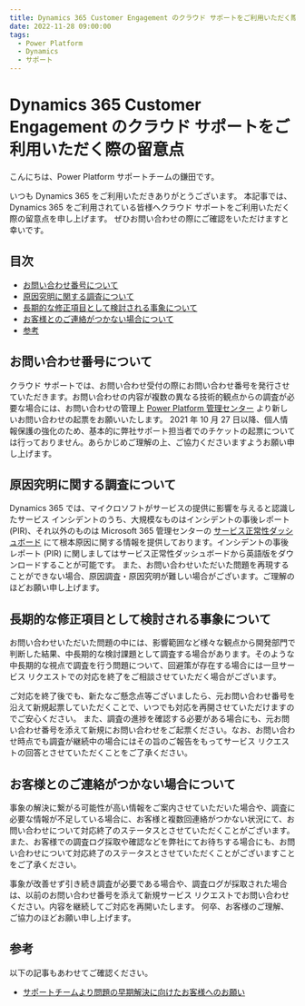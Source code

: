 ```yaml
---
title: Dynamics 365 Customer Engagement のクラウド サポートをご利用いただく際の留意点
date: 2022-11-28 09:00:00
tags:
  - Power Platform
  - Dynamics
  - サポート
---
```


# Dynamics 365 Customer Engagement のクラウド サポートをご利用いただく際の留意点

こんにちは、Power Platform サポートチームの鎌田です。

いつも Dynamics 365 をご利用いただきありがとうございます。
本記事では、Dynamics 365 をご利用されている皆様へクラウド サポートをご利用いただく際の留意点を申し上げます。
ぜひお問い合わせの際にご確認をいただけますと幸いです。

## 目次

- [お問い合わせ番号について](#お問い合わせ番号について)
- [原因究明に関する調査について](#原因究明に関する調査について)
- [長期的な修正項目として検討される事象について](#長期的な修正項目として検討される事象について)
- [お客様とのご連絡がつかない場合について](#お客様とのご連絡がつかない場合について)
- [参考](#参考)

## お問い合わせ番号について

クラウド サポートでは、お問い合わせ受付の際にお問い合わせ番号を発行させていただきます。お問い合わせの内容が複数の異なる技術的観点からの調査が必要な場合には、お問い合わせの管理上 [Power Platform 管理センター](https://admin.powerplatform.microsoft.com/) より新しいお問い合わせの起票をお願いいたします。
2021 年 10 月 27 日以降、個人情報保護の強化のため、基本的に弊社サポート担当者でのチケットの起票については行っておりません。あらかじめご理解の上、ご協力くださいますようお願い申し上げます。

## 原因究明に関する調査について

Dynamics 365 では、マイクロソフトがサービスの提供に影響を与えると認識したサービス インシデントのうち、大規模なものはインシデントの事後レポート (PIR)、それ以外のものは Microsoft 365 管理センターの [サービス正常性ダッシュボード](https://admin.microsoft.com/Adminportal/Home#/servicehealth) にて根本原因に関する情報を提供しております。インシデントの事後レポート (PIR) に関しましてはサービス正常性ダッシュボードから英語版をダウンロードすることが可能です。
また、お問い合わせいただいた問題を再現することができない場合、原因調査・原因究明が難しい場合がございます。ご理解のほどお願い申し上げます。

## 長期的な修正項目として検討される事象について

お問い合わせいただいた問題の中には、影響範囲など様々な観点から開発部門で判断した結果、中長期的な検討課題として調査する場合があります。そのような中長期的な視点で調査を行う問題について、回避策が存在する場合には一旦サービス リクエストでの対応を終了をご相談させていただく場合がございます。

ご対応を終了後でも、新たなご懸念点等ございましたら、元お問い合わせ番号を沿えて新規起票していただくことで、いつでも対応を再開させていただけますのでご安心ください。
また、調査の進捗を確認する必要がある場合にも、元お問い合わせ番号を添えて新規にお問い合わせをご起票ください。なお、お問い合わせ時点でも調査が継続中の場合にはその旨のご報告をもってサービス リクエストの回答とさせていただくことをご了承ください。

## お客様とのご連絡がつかない場合について

事象の解決に繋がる可能性が高い情報をご案内させていただいた場合や、調査に必要な情報が不足している場合に、お客様と複数回連絡がつかない状況にて、お問い合わせについて対応終了のステータスとさせていただくことがございます。
また、お客様での調査ログ採取や確認などを弊社にてお待ちする場合にも、お問い合わせについて対応終了のステータスとさせていただくことがございますことをご了承ください。

事象が改善せず引き続き調査が必要である場合や、調査ログが採取された場合は、以前のお問い合わせ番号を添えて新規サービス リクエストでお問い合わせください。内容を継続してご対応を再開いたします。
何卒、お客様のご理解、ご協力のほどお願い申し上げます。

## 参考

以下の記事もあわせてご確認ください。

- [サポートチームより問題の早期解決に向けたお客様へのお願い](https://jpdynamicscrm.github.io/blog/powerplatform/For-early-resolution-of-issues.md)
